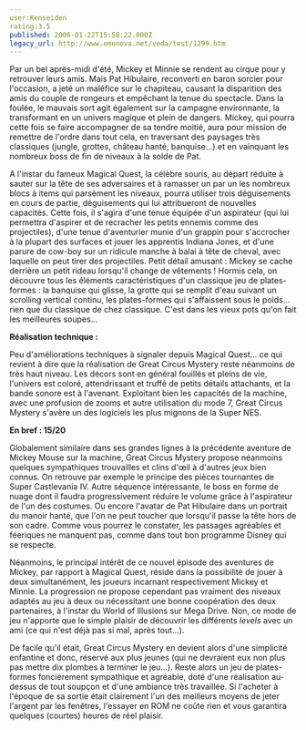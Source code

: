 ```yaml
---
user:Kenseiden
rating:3.5
published: 2006-01-22T15:58:22.000Z
legacy_url: http://www.emunova.net/veda/test/1299.htm
---
```

Par un bel après-midi d'été, Mickey et Minnie se rendent au cirque pour y retrouver leurs amis. Mais Pat Hibulaire, reconverti en baron sorcier pour l'occasion, a jeté un maléfice sur le chapiteau, causant la disparition des amis du couple de rongeurs et empêchant la tenue du spectacle. Dans la foulée, le mauvais sort agit également sur la campagne environnante, la transformant en un univers magique et plein de dangers. Mickey, qui pourra cette fois se faire accompagner de sa tendre moitié, aura pour mission de remettre de l'ordre dans tout cela, en traversant des paysages très classiques (jungle, grottes, château hanté, banquise...) et en vainquant les nombreux boss de fin de niveaux à la solde de Pat.  

  

A l'instar du fameux Magical Quest, la célèbre souris, au départ réduite à sauter sur la tête de ses adversaires et à ramasser un par un les nombreux blocs à items qui parsèment les niveaux, pourra utiliser trois déguisements en cours de partie, déguisements qui lui attribueront de nouvelles capacités. Cette fois, il s'agira d'une tenue équipée d'un aspirateur (qui lui permettra d'aspirer et de recracher les petits ennemis comme des projectiles), d'une tenue d'aventurier munie d'un grappin pour s'accrocher à la plupart des surfaces et jouer les apprentis Indiana Jones, et d'une parure de cow-boy sur un ridicule manche à balai à tête de cheval, avec laquelle on peut tirer des projectiles. Petit détail amusant : Mickey se cache derrière un petit rideau lorsqu'il change de vêtements ! Hormis cela, on découvre tous les éléments caractéristiques d'un classique jeu de plates-formes : la banquise qui glisse, la grotte qui se remplit d'eau suivant un scrolling vertical continu, les plates-formes qui s'affaissent sous le poids... rien que du classique de chez classique. C'est dans les vieux pots qu'on fait les meilleures soupes...  

  

**Réalisation technique :**   

Peu d'améliorations techniques à signaler depuis Magical Quest... ce qui revient à dire que la réalisation de Great Circus Mystery reste néanmoins de très haut niveau. Les décors sont en général fouillés et pleins de vie, l'univers est coloré, attendrissant et truffé de petits détails attachants, et la bande sonore est à l'avenant. Exploitant bien les capacités de la machine, avec une profusion de zooms et autre utilisation du mode 7, Great Circus Mystery s'avère un des logiciels les plus mignons de la Super NES.  

  

**En bref : 15/20**  

Globalement similaire dans ses grandes lignes à la précédente aventure de Mickey Mouse sur la machine, Great Circus Mystery propose néanmoins quelques sympathiques trouvailles et clins d'œil à d'autres jeux bien connus. On retrouve par exemple le principe des pièces tournantes de Super Castlevania IV. Autre séquence intéressante, le boss en forme de nuage dont il faudra progressivement réduire le volume grâce à l'aspirateur de l'un des costumes. Ou encore l'avatar de Pat Hibulaire dans un portrait du manoir hanté, que l'on ne peut toucher que lorsqu'il passe la tête hors de son cadre. Comme vous pourrez le constater, les passages agréables et féeriques ne manquent pas, comme dans tout bon programme Disney qui se respecte.  

  

Néanmoins, le principal intérêt de ce nouvel épisode des aventures de Mickey, par rapport à Magical Quest, réside dans la possibilité de jouer à deux simultanément, les joueurs incarnant respectivement Mickey et Minnie. La progression ne propose cependant pas vraiment des niveaux adaptés au jeu à deux ou nécessitant une bonne coopération des deux partenaires, à l'instar du World of Illusions sur Mega Drive. Non, ce mode de jeu n'apporte que le simple plaisir de découvrir les différents _levels_ avec un ami (ce qui n'est déjà pas si mal, après tout...).  

De facile qu'il était, Great Circus Mystery en devient alors d'une simplicité enfantine et donc, réservé aux plus jeunes (qui ne devraient eux non plus pas mettre dix plombes à terminer le jeu...). Reste alors un jeu de plates-formes foncièrement sympathique et agréable, doté d'une réalisation au-dessus de tout soupçon et d'une ambiance très travaillée. Si l'acheter à l'époque de sa sortie était clairement l'un des meilleurs moyens de jeter l'argent par les fenêtres, l'essayer en ROM ne coûte rien et vous garantira quelques (courtes) heures de réel plaisir.